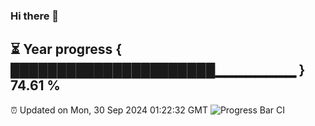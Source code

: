 ### Hi there 👋
⏳ Year progress { ██████████████████████▁▁▁▁▁▁▁▁ } 74.61 %
---
⏰ Updated on Mon, 30 Sep 2024 01:22:32 GMT
![Progress Bar CI](https://github.com/liununu/liununu/workflows/Progress%20Bar%20CI/badge.svg)
